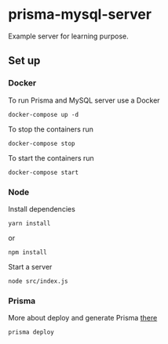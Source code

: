 # prisma-mysql-server
Example server for learning purpose.

## Set up

### Docker
To run Prisma and MySQL server use a Docker

```
docker-compose up -d

```
To stop the containers run
```
docker-compose stop
```
To start the containers run
```
docker-compose start
```
### Node
Install dependencies
```
yarn install
```
or
```
npm install
```
Start a server
```
node src/index.js
```
### Prisma
More about deploy and generate Prisma [there](https://www.howtographql.com/graphql-js/4-adding-a-database/)

```
prisma deploy
```